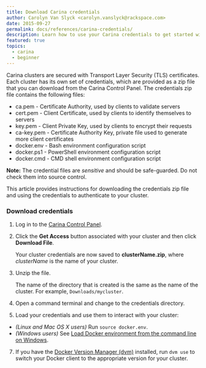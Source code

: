 ```yaml
---
title: Download Carina credentials
author: Carolyn Van Slyck <carolyn.vanslyck@rackspace.com>
date: 2015-09-27
permalink: docs/references/carina-credentials/
description: Learn how to use your Carina credentials to get started with containers
featured: true
topics:
  - carina
  - beginner
---
```


Carina clusters are secured with Transport Layer Security (TLS) certificates. Each cluster has its own set of credentials, which are provided as a zip file that you can download from the Carina Control Panel. The credentials zip file contains the following files:

* ca.pem - Certificate Authority, used by clients to validate servers
* cert.pem - Client Certificate, used by clients to identify themselves to servers
* key.pem - Client Private Key, used by clients to encrypt their requests
* ca-key.pem - Certificate Authority Key, private file used to generate more client certificates
* docker.env - Bash environment configuration script
* docker.ps1 - PowerShell environment configuration script
* docker.cmd - CMD shell environment configuration script

**Note:** The credential files are _sensitive_ and should be safe-guarded. Do not check them into source control.

This article provides instructions for downloading the credentials zip file and using the credentials to authenticate to your cluster.

### Download credentials

1. Log in to the [Carina Control Panel](https://app.getcarina.com/app/login).

2. Click the **Get Access** button associated with your cluster and then click **Download File**.

    Your cluster credentials are now saved to **clusterName.zip**, where _clusterName_ is the name of your cluster.

4. Unzip the file.

    The name of the directory that is created is the same as the name of the cluster. For example, `Downloads/mycluster`.

5. Open a command terminal and change to the credentials directory.

6. Load your credentials and use them to interact with your cluster:
  * _(Linux and Mac OS X users)_ Run `source docker.env`.
  * _(Windows users)_ See [Load Docker environment from the command line on Windows]({{site.baseurl}}/docs/tutorials/load-docker-environment-on-windows/).

7. If you have the [Docker Version Manager (dvm)][dvm] installed, run `dvm use` to switch your
  Docker client to the appropriate version for your cluster.

[dvm]: {{site.baseurl}}/docs/tutorials/docker-version-manager/

